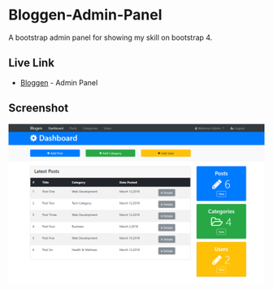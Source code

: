 # Bloggen-Admin-Panel

A bootstrap admin panel for showing my skill on bootstrap 4. 


## Live Link


* [Bloggen](https://frontendproject5.nerdjfpb.com/) - Admin Panel


## Screenshot


![Screenshot](https://github.com/nerdjfpb/Admin-template-bootstrap/blob/master/screenshot.PNG)

